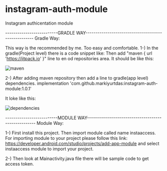 # instagram-auth-module
Instagram authicentation module



--------------------------GRADLE WAY----------------------------------------------------
Gradle Way:

This way is the recommended by me. Too easy and comfortable.
1-) In the gradle(Project level) there is a code snippet  like: 
Then add "maven { url 'https://jitpack.io' }" line to en od repositories area. It should be like this:

![maven](https://user-images.githubusercontent.com/36734013/64606855-e4b0e500-d3cf-11e9-8627-3622755b2689.png)




2-) After adding maven repository then add a line to gradle(app level) dependencies. 
implementation 'com.github.markiyurtdas:instagram-auth-module:1.0.1'

It loke like this:

![dependencies](https://user-images.githubusercontent.com/36734013/64606934-1b86fb00-d3d0-11e9-9014-6b6edc27e488.png)




--------------------------MODULE WAY----------------------------------------------------
Module Way:

1-) First install this project. Then import module called name instaaccess. 
For importing module to your project please follow this link: https://developer.android.com/studio/projects/add-app-module
and select instaaccess module to import your project.

2-) Then look at Mainactivity.java file there will be sample code to get access token.
